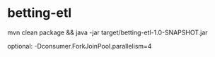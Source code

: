 # betting-etl

mvn clean package && java -jar target/betting-etl-1.0-SNAPSHOT.jar 

optional: -Dconsumer.ForkJoinPool.parallelism=4
